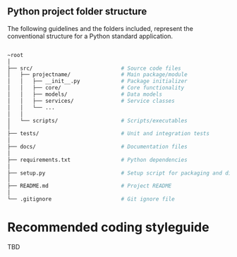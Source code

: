 ## Python project folder structure

The following guidelines and the folders included, represent the conventional structure for a Python standard application.

```bash

~root
│
├── src/                            # Source code files
│   ├── projectname/                # Main package/module
│   │   ├── __init__.py             # Package initializer
│   │   ├── core/                   # Core functionality
│   │   ├── models/                 # Data models
│   │   ├── services/               # Service classes
│   │   └── ...
│   │
│   └── scripts/                    # Scripts/executables
│
├── tests/                          # Unit and integration tests
│
├── docs/                           # Documentation files
│
├── requirements.txt                # Python dependencies
│
├── setup.py                        # Setup script for packaging and distribution
│
├── README.md                       # Project README
│
└── .gitignore                      # Git ignore file

```

# Recommended coding styleguide

TBD
